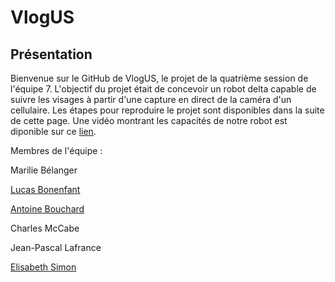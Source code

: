 # VlogUS


## Présentation

Bienvenue sur le GitHub de VlogUS, le projet de la quatrième session de l'équipe 7. L'objectif du projet était de concevoir un robot delta capable de suivre les visages à partir d'une capture en direct de la caméra d'un cellulaire. Les étapes pour reproduire le projet sont disponibles dans la suite de cette page. Une vidéo montrant les capacités de notre robot est diponible sur ce [lien](https://www.youtube.com/watch?v=dQw4w9WgXcQ&ab_channel=RickAstley).


Membres de l'équipe :

Marilie Bélanger

[Lucas Bonenfant](https://www.linkedin.com/in/lucas-bonenfant-0249281ab/)

[Antoine Bouchard](https://www.linkedin.com/in/antoine-bouchard-354003300/)

Charles McCabe

Jean-Pascal Lafrance

[Elisabeth Simon](https://www.linkedin.com/in/elisabeth-simon01/)
